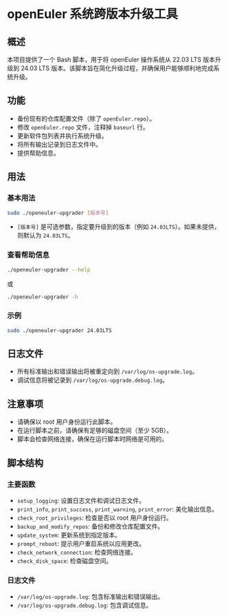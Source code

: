 # openEuler 系统跨版本升级工具

## 概述

本项目提供了一个 Bash 脚本，用于将 openEuler 操作系统从 22.03 LTS 版本升级到 24.03 LTS 版本。该脚本旨在简化升级过程，并确保用户能够顺利地完成系统升级。

## 功能

- 备份现有的仓库配置文件（除了 `openEuler.repo`）。
- 修改 `openEuler.repo` 文件，注释掉 `baseurl` 行。
- 更新软件包列表并执行系统升级。
- 将所有输出记录到日志文件中。
- 提供帮助信息。

## 用法

### 基本用法

```bash
sudo ./openeuler-upgrader [版本号]
```

- `[版本号]` 是可选参数，指定要升级到的版本（例如 `24.03LTS`）。如果未提供，则默认为 `24.03LTS`。

### 查看帮助信息

```bash
./openeuler-upgrader --help
```

或

```bash
./openeuler-upgrader -h
```

### 示例

```bash
sudo ./openeuler-upgrader 24.03LTS
```

## 日志文件

- 所有标准输出和错误输出将被重定向到 `/var/log/os-upgrade.log`。
- 调试信息将被记录到 `/var/log/os-upgrade.debug.log`。

## 注意事项

- 请确保以 root 用户身份运行此脚本。
- 在运行脚本之前，请确保有足够的磁盘空间（至少 5GB）。
- 脚本会检查网络连接，确保在运行脚本时网络是可用的。


## 脚本结构

### 主要函数

- `setup_logging`: 设置日志文件和调试日志文件。
- `print_info`, `print_success`, `print_warning`, `print_error`: 美化输出信息。
- `check_root_privileges`: 检查是否以 root 用户身份运行。
- `backup_and_modify_repos`: 备份和修改仓库配置文件。
- `update_system`: 更新系统到指定版本。
- `prompt_reboot`: 提示用户重启系统以应用更改。
- `check_network_connection`: 检查网络连接。
- `check_disk_space`: 检查磁盘空间。

### 日志文件

- `/var/log/os-upgrade.log`: 包含标准输出和错误输出。
- `/var/log/os-upgrade.debug.log`: 包含调试信息。

